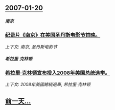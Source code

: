 ## [2007-01-20](/news/2007/01/20/index.md)

##### 南京
### [纪录片《南京》在美国圣丹斯电影节首映。](/news/2007/01/20/纪录片-南京-在美国圣丹斯电影节首映.md)
_上下文: 南京, 圣丹斯电影节_

##### 希拉里·克林顿
### [希拉里·克林顿宣布投入2008年美国总统选举。](/news/2007/01/20/希拉里-克林顿宣布投入2008年美国总统选举.md)
_上下文: 2008年美國總統選舉, 希拉里·克林顿_

## [前一天...](/news/2007/01/19/index.md)

